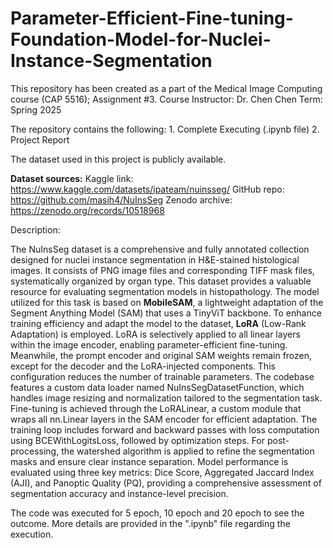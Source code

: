 # Parameter-Efficient-Fine-tuning-Foundation-Model-for-Nuclei-Instance-Segmentation


This repository has been created as a part of the Medical Image Computing course (CAP 5516); Assignment #3.
Course Instructor: Dr. Chen Chen 
Term: Spring 2025 

The repository contains the following:
               1. Complete Executing (.ipynb file)
               2. Project Report

The dataset used in this project is publicly available. 

**Dataset sources:**
Kaggle link: https://www.kaggle.com/datasets/ipateam/nuinsseg/ 
GitHub repo: https://github.com/masih4/NuInsSeg 
Zenodo archive: https://zenodo.org/records/10518968 


Description: 

The NuInsSeg dataset is a comprehensive and fully annotated collection designed for nuclei instance segmentation in H&E-stained histological images. It consists of PNG image files and corresponding TIFF mask files, systematically organized by organ type. This dataset provides a valuable resource for evaluating segmentation models in histopathology.
The model utilized for this task is based on **MobileSAM**, a lightweight adaptation of the Segment Anything Model (SAM) that uses a TinyViT backbone. To enhance training efficiency and adapt the model to the dataset, **LoRA** (Low-Rank Adaptation) is employed. LoRA is selectively applied to all linear layers within the image encoder, enabling parameter-efficient fine-tuning. Meanwhile, the prompt encoder and original SAM weights remain frozen, except for the decoder and the LoRA-injected components. This configuration reduces the number of trainable parameters.
The codebase features a custom data loader named NuInsSegDatasetFunction, which handles image resizing and normalization tailored to the segmentation task. Fine-tuning is achieved through the LoRALinear, a custom module that wraps all nn.Linear layers in the SAM encoder for efficient adaptation. The training loop includes forward and backward passes with loss computation using BCEWithLogitsLoss, followed by optimization steps.
For post-processing, the watershed algorithm is applied to refine the segmentation masks and ensure clear instance separation. Model performance is evaluated using three key metrics: Dice Score, Aggregated Jaccard Index (AJI), and Panoptic Quality (PQ), providing a comprehensive assessment of segmentation accuracy and instance-level precision.

The code was executed for 5 epoch, 10 epoch and 20 epoch to see the outcome. More details are provided in the ".ipynb" file regarding the execution.
